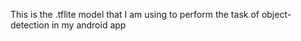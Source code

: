 This is the .tflite model that I am using to perform the task of object-detection in my android app 
